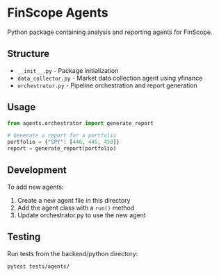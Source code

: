 # FinScope Agents

Python package containing analysis and reporting agents for FinScope.

## Structure

- `__init__.py` - Package initialization
- `data_collector.py` - Market data collection agent using yfinance
- `orchestrator.py` - Pipeline orchestration and report generation

## Usage

```python
from agents.orchestrator import generate_report

# Generate a report for a portfolio
portfolio = {"SPY": [440, 445, 450]}
report = generate_report(portfolio)
```

## Development

To add new agents:
1. Create a new agent file in this directory
2. Add the agent class with a `run()` method
3. Update orchestrator.py to use the new agent

## Testing

Run tests from the backend/python directory:
```bash
pytest tests/agents/
```